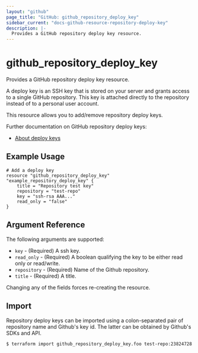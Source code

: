 ```yaml
---
layout: "github"
page_title: "GitHub: github_repository_deploy_key"
sidebar_current: "docs-github-resource-repository-deploy-key"
description: |-
  Provides a GitHub repository deploy key resource.
---
```


# github_repository_deploy_key

Provides a GitHub repository deploy key resource.

A deploy key is an SSH key that is stored on your server and grants
access to a single GitHub repository. This key is attached directly to the repository instead of to a personal user
account.

This resource allows you to add/remove repository deploy keys.

Further documentation on GitHub repository deploy keys:
- [About deploy keys](https://developer.github.com/guides/managing-deploy-keys/#deploy-keys)

## Example Usage

```hcl
# Add a deploy key
resource "github_repository_deploy_key" "example_repository_deploy_key" {
 	title = "Repository test key"
	repository = "test-repo"
	key = "ssh-rsa AAA..."
	read_only = "false"
}
```

## Argument Reference

The following arguments are supported:

* `key` - (Required) A ssh key.
* `read_only` - (Required) A boolean qualifying the key to be either read only or read/write.
* `repository` - (Required) Name of the Github repository.
* `title` - (Required) A title.

Changing any of the fields forces re-creating the resource.

## Import

Repository deploy keys can be imported using a colon-separated pair of repository name
and Github's key id. The latter can be obtained by Github's SDKs and API.

```
$ terraform import github_repository_deploy_key.foo test-repo:23824728
```
